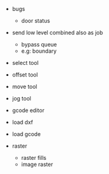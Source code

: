 

- bugs
  - door status


- send low level combined also as job
  - bypass queue
  - e.g: boundary

- select tool
- offset tool
- move tool
- jog tool

- gcode editor

- load dxf
- load gcode

- raster
  - raster fills
  - image raster
